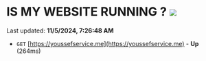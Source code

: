 # IS MY WEBSITE RUNNING ? [![](https://img.shields.io/static/v1?label=Sponsor&message=%E2%9D%A4&logo=GitHub&color=%23fe8e86)](https://github.com/sponsors/Youssef-Lehmam)

Last updated: **11/5/2024, 7:26:48 AM**

- `GET` [https://youssefservice.me](https://youssefservice.me) - **Up** (264ms)
